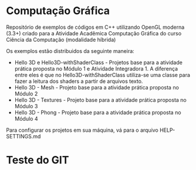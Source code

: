 # Computação Gráfica
Repositório de exemplos de códigos em C++ utilizando OpenGL moderna (3.3+) criado para a Atividade Acadêmica Computação Gráfica do curso Ciência da Computação (modalidade híbrida)

Os exemplos estão distribuidos da seguinte maneira:

- Hello 3D e Hello3D-withShaderClass - Projetos base para a atividade prática proposta no Módulo 1 e Atividade Integradora 1. A diferença entre eles é que no Hello3D-withShaderClass utiliza-se uma classe para fazer a leitura dos shaders a partir de arquivos texto.
- Hello 3D - Mesh - Projeto base para a atividade prática proposta no Módulo 2
- Hello 3D - Textures - Projeto base para a atividade prática proposta no Módulo 3
- Hello 3D - Phong - Projeto base para a atividade prática proposta no Módulo 4

Para configurar os projetos em sua máquina, vá para o arquivo HELP-SETTINGS.md

# Teste do GIT
